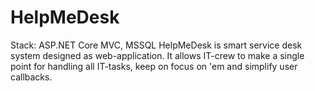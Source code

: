 # HelpMeDesk

Stack: ASP.NET Core MVC, MSSQL
HelpMeDesk is smart service desk system designed as web-application. 
It allows IT-crew to make a single point for handling all IT-tasks, keep on focus on 'em and simplify user callbacks.
